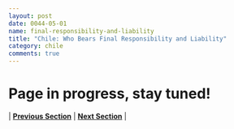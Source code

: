 ```yaml
---
layout: post
date: 0044-05-01
name: final-responsibility-and-liability
title: "Chile: Who Bears Final Responsibility and Liability"
category: chile
comments: true
---
```


# Page in progress, stay tuned!



| **[Previous Section]( https://neo-project.github.io/global-blockchain-compliance-hub//chile/chile-privacy-and-data-protection.html)** | **[Next Section]( https://neo-project.github.io/global-blockchain-compliance-hub//chile/chile-smart-contracts.html)** |
